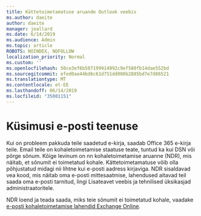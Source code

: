 ```yaml
---
title: Kättetoimetamatuse aruande Outlook veebis
ms.author: daeite
author: daeite
manager: joallard
ms.date: 6/14/2019
ms.audience: Admin
ms.topic: article
ROBOTS: NOINDEX, NOFOLLOW
localization_priority: Normal
ms.custom: ''
ms.openlocfilehash: 50ce3ef6b507199914992c9ef580fb14dae552bd
ms.sourcegitcommit: efed0ae44bd6c61d751dd008b2885bd7e7d86521
ms.translationtype: MT
ms.contentlocale: et-EE
ms.lasthandoff: 06/14/2019
ms.locfileid: "35001151"
---
```

# <a name="issues-with-email-delivery"></a>Küsimusi e-posti teenuse

Kui on probleem pakkuda teile saadetud e-kirja, saadab Office 365 e-kirja teile. Email teile on kohaletoimetamise staatuse teate, tuntud ka kui DSN või põrge sõnum. Kõige levinum on nn kohaletoimetamise aruanne (NDR), mis näitab, et sõnumit ei toimetatud kohale. Kättetoimetamatuse võib olla põhjustatud midagi nii lihtne kui e-posti aadress kirjaviga. NDR sisaldavad vea kood, mis näitab oma e-posti mittesaatmise, lahendused aitavad teil saada oma e-posti tarnitud, lingi Lisateavet veebis ja tehnilised üksikasjad administraatoritele.

NDR loend ja teada saada, miks teie sõnumit ei toimetatud kohale, vaadake [e-posti kohaletoimetamise lahendid Exchange Online](https://docs.microsoft.com/exchange/mail-flow-best-practices/non-delivery-reports-in-exchange-online/non-delivery-reports-in-exchange-online).